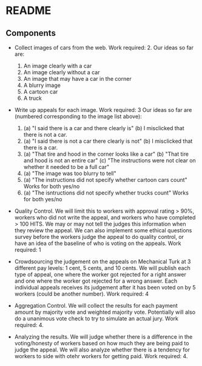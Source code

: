 README
=======

## Components 
* Collect images of cars from the web. Work required: 2. Our ideas so far are: 

	1. An image clearly with a car
	2. An image clearly without a car
	3. An image that may have a car in the corner	
	4. A blurry image
	5. A cartoon car
	6. A truck 
* Write up appeals for each image. Work required: 3 Our ideas so far are (numbered corresponding to the image list above):
	1. (a) "I said there is a car and there clearly is" (b) I misclicked that there is not a car.
	2. (a) "I said there is not a car there clearly is not" (b) I misclicked that there is a car.
	3. (a) "That tire and hood in the corner looks like a car" (b) "That tire and hood is not an entire car" (c) "The instructions were not clear on whether it needed to be a full car"
	4. (a) "The image was too blurry to tell"
	5. (a) "The instructions did not specify whether cartoon cars count" Works for both yes/no
	6. (a) "The isntructions did not specify whether trucks count" Works for both yes/no
* Quality Control. We will limit this to workers with approval rating > 90%, workers who did not write the appeal, and workers who have completed > 100 HITS. We may or may not tell the judges this information when they review the appeal. We can also implement some ethical questions survey before the workers judge the appeal to do quality control, or have an idea of the baseline of who is voting on the appeals. Work required: 1
* Crowdsourcing the judgement on the appeals on Mechanical Turk at 3 different pay levels: 1 cent, 5 cents, and 10 cents. We will publish each type of appeal, one where the worker got rejected for a right answer and one where the worker got rejected for a wrong answer. Each individual appeals receives its judgement after it has been voted on by 5 workers (could be another number). Work required: 4
* Aggregation Control. We will collect the results for each payment amount by majority vote and weighted majority vote. Potentially will also do a unanimous vote check to try to simulate an actual jury. Work required: 4.
* Analyzing the results. We will judge whether there is a difference in the voting/honesty of workers based on how much they are being paid to judge the appeal. We will also analyze whether there is a tendency for workers to side with otehr workers for getting paid. Work required: 4.
